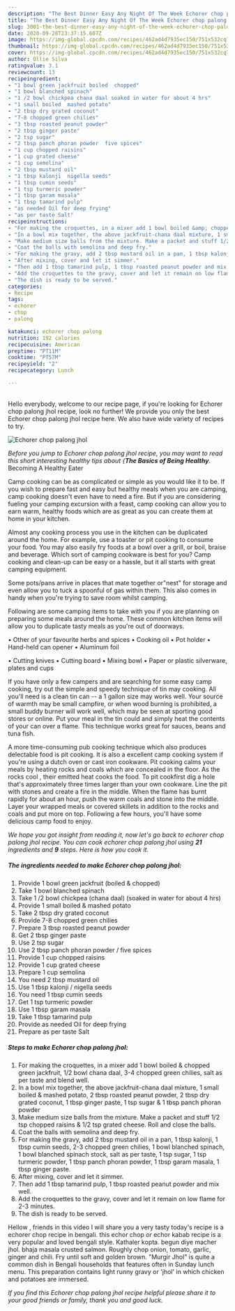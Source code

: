 ```yaml
---
description: "The Best Dinner Easy Any Night Of The Week Echorer chop palong jhol"
title: "The Best Dinner Easy Any Night Of The Week Echorer chop palong jhol"
slug: 3001-the-best-dinner-easy-any-night-of-the-week-echorer-chop-palong-jhol
date: 2020-09-28T23:37:15.607Z
image: https://img-global.cpcdn.com/recipes/462ad4d7935ec150/751x532cq70/echorer-chop-palong-jhol-recipe-main-photo.jpg
thumbnail: https://img-global.cpcdn.com/recipes/462ad4d7935ec150/751x532cq70/echorer-chop-palong-jhol-recipe-main-photo.jpg
cover: https://img-global.cpcdn.com/recipes/462ad4d7935ec150/751x532cq70/echorer-chop-palong-jhol-recipe-main-photo.jpg
author: Ollie Silva
ratingvalue: 3.1
reviewcount: 13
recipeingredient:
- "1 bowl green jackfruit boiled  chopped"
- "1 bowl blanched spinach"
- "1 /2 bowl chickpea chana daal soaked in water for about 4 hrs"
- "1 small boiled  mashed potato"
- "2 tbsp dry grated coconut"
- "7-8 chopped green chilies"
- "3 tbsp roasted peanut powder"
- "2 tbsp ginger paste"
- "2 tsp sugar"
- "2 tbsp panch phoran powder  five spices"
- "1 cup chopped raisins"
- "1 cup grated cheese"
- "1 cup semolina"
- "2 tbsp mustard oil"
- "1 tbsp kalonji  nigella seeds"
- "1 tbsp cumin seeds"
- "1 tsp turmeric powder"
- "1 tbsp garam masala"
- "1 tbsp tamarind pulp"
- "as needed Oil for deep frying"
- "as per taste Salt"
recipeinstructions:
- "For making the croquettes, in a mixer add 1 bowl boiled &amp; chopped green jackfruit, 1/2 bowl chana daal, 3-4 chopped green chilies, salt as per taste and blend well."
- "In a bowl mix together, the above jackfruit-chana daal mixture, 1 small boiled &amp; mashed potato, 2 tbsp roasted peanut powder, 2 tbsp dry grated coconut, 1 tbsp ginger paste, 1 tsp sugar &amp; 1 tbsp panch phoran powder"
- "Make medium size balls from the mixture. Make a packet and stuff 1/2 tsp chopped raisins &amp; 1/2 tsp grated cheese. Roll and close the balls."
- "Coat the balls with semolina and deep fry."
- "For making the gravy, add 2 tbsp mustard oil in a pan, 1 tbsp kalonji, 1 tbsp cumin seeds, 2-3 chopped green chilies, 1 bowl blanched spinach, 1 bowl blanched spinach stock, salt as per taste, 1 tsp sugar, 1 tsp turmeric powder, 1 tbsp panch phoran powder, 1 tbsp garam masala, 1 tbsp ginger paste."
- "After mixing, cover and let it simmer."
- "Then add 1 tbsp tamarind pulp, 1 tbsp roasted peanut powder and mix well."
- "Add the croquettes to the gravy, cover and let it remain on low flame for 2-3 minutes."
- "The dish is ready to be served."
categories:
- Recipe
tags:
- echorer
- chop
- palong

katakunci: echorer chop palong 
nutrition: 192 calories
recipecuisine: American
preptime: "PT11M"
cooktime: "PT57M"
recipeyield: "2"
recipecategory: Lunch

---
```

<br>
Hello everybody, welcome to our recipe page, if you're looking for Echorer chop palong jhol recipe, look no further! We provide you only the best Echorer chop palong jhol recipe here. We also have wide variety of recipes to try.
<br>


![Echorer chop palong jhol](https://img-global.cpcdn.com/recipes/462ad4d7935ec150/751x532cq70/echorer-chop-palong-jhol-recipe-main-photo.jpg)

<i>Before you jump to Echorer chop palong jhol recipe, you may want to read this short interesting healthy tips about {<strong>The Basics of Being Healthy</strong>.</i>
Becoming A Healthy Eater

    
Camp cooking can be as complicated or simple as you would like it to be. If you wish to prepare fast and easy but healthy meals when you are camping, camp cooking doesn't even have to need a fire. But if you are considering fueling your camping excursion with a feast, camp cooking can allow you to earn warm, healthy foods which are as great as you can create them at home in your kitchen.

 Almost any cooking process you use in the kitchen can be duplicated around the home. For example, use a toaster or pit cooking to consume your food. You may also easily fry foods at a bowl over a grill, or boil, braise and beverage. Which sort of camping cookware is best for you? Camp cooking and clean-up can be easy or a hassle, but it all starts with great camping equipment.

Some pots/pans arrive in places that mate together or"nest" for storage and even allow you to tuck a spoonful of gas within them. This also comes in handy when you're trying to save room whilst camping.

Following are some camping items to take with you if you are planning on preparing some meals around the home. These common kitchen items will allow you to duplicate tasty meals as you're out of doorways.


• Other of your favourite herbs and spices
• Cooking oil
• Pot holder
• Hand-held can opener
• Aluminum foil

• Cutting knives
• Cutting board
• Mixing bowl
• Paper or plastic silverware, plates and cups

If you have only a few campers and are searching for some easy camp cooking, try out the simple and speedy technique of tin may cooking. All you'll need is a clean tin can -- a 1 gallon size may works well. Your source of warmth may be small campfire, or when wood burning is prohibited, a small buddy burner will work well, which may be seen at sporting good stores or online. Put your meal in the tin could and simply heat the contents of your can over a flame.  This technique works great for sauces, beans and tuna fish.

A more time-consuming pub cooking technique which also produces delectable food is pit cooking.  It is also a excellent camp cooking system if you're using a dutch oven or cast iron cookware. Pit cooking calms your meals by heating rocks and coals which are concealed in the floor. As the rocks cool , their emitted heat cooks the food. To pit cookfirst dig a hole that's approximately three times larger than your own cookware. Line the pit with stones and create a fire in the middle. When the flame has burnt rapidly for about an hour, push the warm coals and stone into the middle. Layer your wrapped meals or covered skillets in addition to the rocks and coals and put more on top. Following a few hours, you'll have some delicious camp food to enjoy.


<i>We hope you got insight from reading it, now let's go back to echorer chop palong jhol recipe. You can cook echorer chop palong jhol using <strong>21</strong> ingredients and <strong>9</strong> steps. Here is how you cook it.
</i>

##### The ingredients needed to make Echorer chop palong jhol:

1. Provide 1 bowl green jackfruit (boiled &amp; chopped)
1. Take 1 bowl blanched spinach
1. Take 1 /2 bowl chickpea (chana daal) (soaked in water for about 4 hrs)
1. Provide 1 small boiled &amp; mashed potato
1. Take 2 tbsp dry grated coconut
1. Provide 7-8 chopped green chilies
1. Prepare 3 tbsp roasted peanut powder
1. Get 2 tbsp ginger paste
1. Use 2 tsp sugar
1. Use 2 tbsp panch phoran powder / five spices
1. Provide 1 cup chopped raisins
1. Provide 1 cup grated cheese
1. Prepare 1 cup semolina
1. You need 2 tbsp mustard oil
1. Use 1 tbsp kalonji / nigella seeds
1. You need 1 tbsp cumin seeds
1. Get 1 tsp turmeric powder
1. Use 1 tbsp garam masala
1. Take 1 tbsp tamarind pulp
1. Provide as needed Oil for deep frying
1. Prepare as per taste Salt


##### Steps to make Echorer chop palong jhol:

1. For making the croquettes, in a mixer add 1 bowl boiled &amp; chopped green jackfruit, 1/2 bowl chana daal, 3-4 chopped green chilies, salt as per taste and blend well.
1. In a bowl mix together, the above jackfruit-chana daal mixture, 1 small boiled &amp; mashed potato, 2 tbsp roasted peanut powder, 2 tbsp dry grated coconut, 1 tbsp ginger paste, 1 tsp sugar &amp; 1 tbsp panch phoran powder
1. Make medium size balls from the mixture. Make a packet and stuff 1/2 tsp chopped raisins &amp; 1/2 tsp grated cheese. Roll and close the balls.
1. Coat the balls with semolina and deep fry.
1. For making the gravy, add 2 tbsp mustard oil in a pan, 1 tbsp kalonji, 1 tbsp cumin seeds, 2-3 chopped green chilies, 1 bowl blanched spinach, 1 bowl blanched spinach stock, salt as per taste, 1 tsp sugar, 1 tsp turmeric powder, 1 tbsp panch phoran powder, 1 tbsp garam masala, 1 tbsp ginger paste.
1. After mixing, cover and let it simmer.
1. Then add 1 tbsp tamarind pulp, 1 tbsp roasted peanut powder and mix well.
1. Add the croquettes to the gravy, cover and let it remain on low flame for 2-3 minutes.
1. The dish is ready to be served.


Hellow , friends in this video I will share you a very tasty today&#39;s recipe is a echorer chop recipe in bengali. this echor chop or echor kabab recipe is a very popular and loved bengali style. Kathaler kopta. begun diye macher jhol. bhaja masala crusted salmon. Roughly chop onion, tomato, garlic, ginger and chili. Fry until soft and golden brown. &#34;Murgir Jhol&#34; is quite a common dish in Bengali households that features often in Sunday lunch menu. This preparation contains light runny gravy or &#39;jhol&#39; in which chicken and potatoes are immersed. 

<i>If you find this Echorer chop palong jhol recipe helpful please share it to your good friends or family, thank you and good luck.</i>
